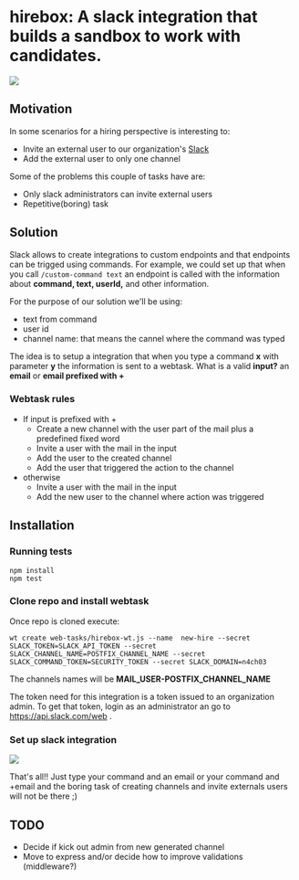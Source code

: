 # hirebox: A slack integration that builds a sandbox to work with candidates.
![](https://api.travis-ci.org/n4ch03/hirebox.svg?branch=master)

## Motivation

In some scenarios for a hiring perspective is interesting to:
* Invite an external user to our organization's [Slack](http://www.slack.com)
* Add the external user to only one channel

Some of the problems this couple of tasks have are:
* Only slack administrators can invite external users
* Repetitive(boring) task


## Solution

Slack allows to create integrations to custom endpoints and that endpoints can be trigged using commands. For example, we could set up that when you call `/custom-command text` an endpoint is called with the information about **command, text, userId,** and other information.

For the purpose of our solution we'll be using:
* text from command
* user id
* channel name: that means the cannel where the command was typed

The idea is to setup a integration that when you type a command **x** with parameter **y** the information is sent to a webtask. What is a valid **input?** an **email** or **email prefixed with +**

### Webtask rules
* If input is prefixed with +
  * Create a new channel with the user part of the mail plus a predefined fixed word
  * Invite a user with the mail in the input
  * Add the user to the created channel
  * Add the user that triggered the action to the channel
* otherwise
  * Invite a user with the mail in the input
  * Add the new user to the channel where action was triggered


## Installation

### Running tests

```
npm install
npm test
```

### Clone repo and install webtask

Once repo is cloned execute:
```
wt create web-tasks/hirebox-wt.js --name  new-hire --secret SLACK_TOKEN=SLACK_API_TOKEN --secret SLACK_CHANNEL_NAME=POSTFIX_CHANNEL_NAME --secret SLACK_COMMAND_TOKEN=SECURITY_TOKEN --secret SLACK_DOMAIN=n4ch03
```
The channels names will be **MAIL_USER-POSTFIX_CHANNEL_NAME**

The token need for this integration is a token issued to an organization admin. To get that token, login as an administrator an go to https://api.slack.com/web .

### Set up slack integration
![](https://dl.dropboxusercontent.com/u/3835331/hirebox-slack.gif)

That's all!! Just type your command and an email or your command and +email and the boring task of creating channels and invite externals users will not be there ;)

## TODO
* Decide if kick out admin from new generated channel
* Move to express and/or decide how to improve validations (middleware?)
